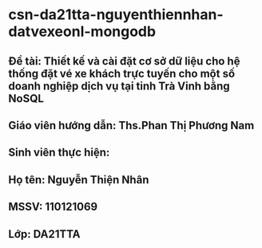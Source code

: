 # csn-da21tta-nguyenthiennhan-datvexeonl-mongodb
## Đề tài: Thiết kế và cài đặt cơ sở dữ liệu cho hệ thống đặt vé xe khách trực tuyến cho một số doanh nghiệp dịch vụ tại tỉnh Trà Vinh bằng NoSQL
## Giáo viên hướng dẫn: Ths.Phan Thị Phương Nam
## Sinh viên thực hiện:
## Họ tên: Nguyễn Thiện Nhân
## MSSV: 110121069
## Lớp: DA21TTA
